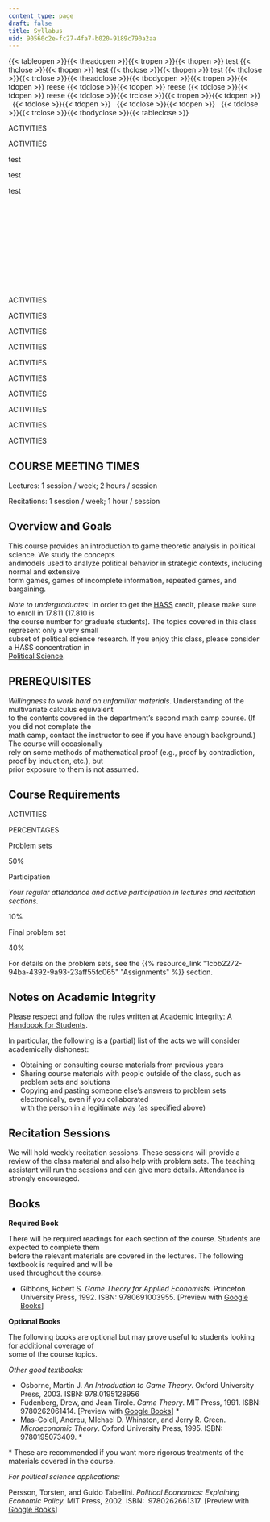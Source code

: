 ```yaml
---
content_type: page
draft: false
title: Syllabus
uid: 90560c2e-fc27-4fa7-b020-9189c790a2aa
---
```

{{< tableopen >}}{{< theadopen >}}{{< tropen >}}{{< thopen >}}
test
{{< thclose >}}{{< thopen >}}
test
{{< thclose >}}{{< thopen >}}
test
{{< thclose >}}{{< trclose >}}{{< theadclose >}}{{< tbodyopen >}}{{< tropen >}}{{< tdopen >}}
reese
{{< tdclose >}}{{< tdopen >}}
reese
{{< tdclose >}}{{< tdopen >}}
reese
{{< tdclose >}}{{< trclose >}}{{< tropen >}}{{< tdopen >}}
 
{{< tdclose >}}{{< tdopen >}}
 
{{< tdclose >}}{{< tdopen >}}
 
{{< tdclose >}}{{< trclose >}}{{< tbodyclose >}}{{< tableclose >}}

ACTIVITIES

ACTIVITIES

test

test

test

 

 

 

 

 

 

ACTIVITIES

ACTIVITIES

ACTIVITIES

ACTIVITIES

ACTIVITIES

ACTIVITIES

ACTIVITIES

ACTIVITIES

ACTIVITIES

ACTIVITIES

## COURSE MEETING TIMES

Lectures: 1 session / week; 2 hours / session

Recitations: 1 session / week; 1 hour / session

## Overview and Goals

This course provides an introduction to game theoretic analysis in political science. We study the concepts                  
andmodels used to analyze political behavior in strategic contexts, including normal and extensive                  
form games, games of incomplete information, repeated games, and bargaining.

*Note to undergraduates*: In order to get the [HASS](https://registrar.mit.edu/registration-academics/academic-requirements/hass-requirement) credit, please make sure to enroll in 17.811 (17.810 is                 
the course number for graduate students). The topics covered in this class represent only a very small                 
subset of political science research. If you enjoy this class, please consider a HASS concentration in                 
[Political Science](https://polisci.mit.edu/).

## PREREQUISITES

*Willingness to work hard on unfamiliar materials*. Understanding of the multivariate calculus equivalent                
to the contents covered in the department’s second math camp course. (If you did not complete the                
math camp, contact the instructor to see if you have enough background.) The course will occasionally                
rely on some methods of mathematical proof (e.g., proof by contradiction, proof by induction, etc.), but                
prior exposure to them is not assumed.

## Course Requirements

ACTIVITIES

PERCENTAGES

Problem sets

50%

Participation

*Your regular attendance and active participation in lectures and recitation sections.*

10%

Final problem set

40%

For details on the problem sets, see the {{% resource_link "1cbb2272-94ba-4392-9a93-23aff55fc065" "Assignments" %}} section.

## Notes on Academic Integrity

Please respect and follow the rules written at [Academic Integrity: A Handbook for Students](http://integrity.mit.edu/). 

In particular, the following is a (partial) list of the acts we will consider academically dishonest:

- Obtaining or consulting course materials from previous years
- Sharing course materials with people outside of the class, such as problem sets and solutions
- Copying and pasting someone else’s answers to problem sets electronically, even if you collaborated         
    with the person in a legitimate way (as specified above)

## Recitation Sessions

We will hold weekly recitation sessions. These sessions will provide a review of the class material and also help with problem sets. The teaching assistant will run the sessions and can give more details. Attendance is strongly encouraged.

## Books

**Required Book**

There will be required readings for each section of the course. Students are expected to complete them        
before the relevant materials are covered in the lectures. The following textbook is required and will be        
used throughout the course.

- Gibbons, Robert S. *Game Theory for Applied Economists*. Princeton University Press, 1992. ISBN: ‎9780691003955. \[Preview with [Google Books](https://www.google.com/books/edition/Game_Theory_for_Applied_Economists/8ygxf2WunAIC?hl=en&gbpv=1)\]

**Optional Books**

The following books are optional but may prove useful to students looking for additional coverage of       
some of the course topics. 

*Other good textbooks:*

- Osborne, Martin J. *An Introduction to Game Theory*. Oxford University Press, 2003. ISBN: ‎978.0195128956
- Fudenberg, Drew, and Jean Tirole. *Game Theory*. MIT Press, 1991. ISBN: ‎9780262061414. \[Preview with [Google Books](https://www.google.com/books/edition/Game_Theory/3KnuDwAAQBAJ?hl=en&gbpv=1)\] \*
- Mas-Colell, Andreu, MIchael D. Whinston, and Jerry R. Green. *Microeconomic Theory*. Oxford University Press, 1995. ISBN: ‎9780195073409. \*

\* These are recommended if you want more rigorous treatments of the materials covered in the course.

*For political science applications:*

Persson, Torsten, and Guido Tabellini. *Political Economics: Explaining Economic Policy.* MIT Press, 2002. ISBN: ‎ 9780262661317. \[Preview with [Google Books](https://www.google.com/books/edition/Political_Economics/XC4MEAAAQBAJ?hl=en&gbpv=1)\]